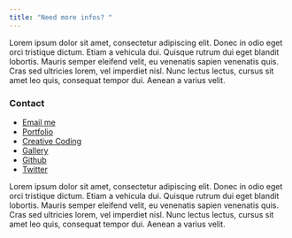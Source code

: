 ```yaml
---
title: "Need more infos? "
---
```

Lorem ipsum dolor sit amet, consectetur adipiscing elit. Donec in odio eget orci tristique dictum. Etiam a vehicula dui. Quisque rutrum dui eget blandit lobortis. Mauris semper eleifend velit, eu venenatis sapien venenatis quis. Cras sed ultricies lorem, vel imperdiet nisl. Nunc lectus lectus, cursus sit amet leo quis, consequat tempor dui. Aenean a varius velit.

### Contact

* [Email me](mailto:daviddarx@gmail.com)
* [Portfolio](https://works.daviddarx.com/)
* [Creative Coding](https://daviddarx.com/)
* [Gallery](https://kliclick.daviddarx.com/)
* [Github](https://github.com/daviddarx)
* [Twitter](https://twitter.com/daviddarx)

Lorem ipsum dolor sit amet, consectetur adipiscing elit. Donec in odio eget orci tristique dictum. Etiam a vehicula dui. Quisque rutrum dui eget blandit lobortis. Mauris semper eleifend velit, eu venenatis sapien venenatis quis. Cras sed ultricies lorem, vel imperdiet nisl. Nunc lectus lectus, cursus sit amet leo quis, consequat tempor dui. Aenean a varius velit.